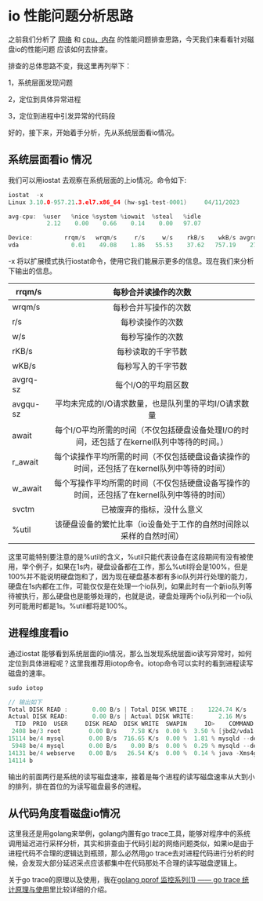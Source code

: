 # io 性能问题分析思路

之前我们分析了 [网络](https://github.com/HobbyBear/performance-analyze/blob/main/Performance%2520Troubleshooting%2520Basics/%25E7%25BD%2591%25E7%25BB%259C%25E9%2597%25AE%25E9%25A2%2598%25E6%258E%2592%25E6%259F%25A5%25E6%2589%258B%25E6%25AE%25B5.md) 和 [cpu，内存](https://github.com/HobbyBear/performance-analyze/blob/main/Performance%2520Troubleshooting%2520Basics/cpu%25E5%2592%258C%25E5%2586%2585%25E5%25AD%2598%25E7%259A%2584%25E6%2580%25A7%25E8%2583%25BD%25E9%2597%25AE%25E9%25A2%2598%2520%25E5%2588%2586%25E6%259E%2590%25E6%2580%259D%25E8%25B7%25AF.md) 的性能问题排查思路，今天我们来看看针对磁盘io的性能问题 应该如何去排查。

排查的总体思路不变，我这里再列举下：

1，系统层面发现问题

2，定位到具体异常进程

3，定位到进程中引发异常的代码段


好的，接下来，开始着手分析，先从系统层面看io情况。

## 系统层面看io 情况

我们可以用iostat 去观察在系统层面的上io情况。命令如下:

```go
iostat  -x 
Linux 3.10.0-957.21.3.el7.x86_64 (hw-sg1-test-0001)     04/11/2023      _x86_64_        (12 CPU)

avg-cpu:  %user   %nice %system %iowait  %steal   %idle
           2.12    0.00    0.66    0.14    0.00   97.07

Device:         rrqm/s   wrqm/s     r/s     w/s    rkB/s    wkB/s avgrq-sz avgqu-sz   await r_await w_await  svctm  %util
vda               0.01    49.08    1.86   55.53    37.62   757.19    27.70     0.07    1.66   26.38    0.83   0.29   1.65

```

-x 将以扩展模式执行iostat命令，使用它我们能展示更多的信息。现在我们来分析下输出的信息。



| rrqm/s      | 每秒合并读操作的次数                                                                    |
|-------------|:---------------------------------------------------------------------------------------:|
| wrqm/s      | 每秒合并写操作的次数                                                                    |
| r/s         | 每秒读操作的次数                                                                        |
| w/s         | 每秒写操作的次数                                                                        |
| rKB/s       | 每秒读取的千字节数                                                                      |
| wKB/s       | 每秒写入的千字节数                                                                      |
| avgrq-sz    | 每个I/O的平均扇区数                                                                     |
| avgqu-sz    | 平均未完成的I/O请求数量，也是队列里的平均I/O请求数量                                     |
| await       | 每个I/O平均所需的时间（不仅包括硬盘设备处理I/O的时间，还包括了在kernel队列中等待的时间。）  |
| r_await     | 每个读操作平均所需的时间（不仅包括硬盘设备读操作的时间，还包括了在kernel队列中等待的时间） |
| w_await     | 每个写操作平均所需的时间（不仅包括硬盘设备写操作的时间，还包括了在kernel队列中等待的时间） |
| svctm       | 已被废弃的指标，没什么意义                                                               |
| %util       | 该硬盘设备的繁忙比率（io设备处于工作的自然时间除以采样的自然时间）                        |

这里可能特别要注意的是%util的含义，%util只能代表设备在这段期间有没有被使用，举个例子，如果在1s内，硬盘设备都在工作，那么%util将会是100%，但是100%并不能说明硬盘饱和了，因为现在硬盘基本都有多io队列并行处理的能力，硬盘在1s内都在工作，可能仅仅是在处理一个io队列，如果此时有一个新io队列等待被执行，那么硬盘也是能够处理的，也就是说，硬盘处理两个io队列和一个io队列可能用时都是1s。%util都将是100%。


## 进程维度看io

通过iostat 能够看到系统层面的io情况，那么当发现系统层面io读写异常时，如何定位到具体进程呢？这里我推荐用iotop命令。iotop命令可以实时的看到进程读写磁盘的速率。

```go
sudo iotop 

// 输出如下
Total DISK READ :       0.00 B/s | Total DISK WRITE :    1224.74 K/s
Actual DISK READ:       0.00 B/s | Actual DISK WRITE:       2.16 M/s
  TID  PRIO  USER     DISK READ  DISK WRITE  SWAPIN     IO>    COMMAND                                                         
 2408 be/3 root        0.00 B/s    7.58 K/s  0.00 %  3.50 % [jbd2/vda1-8]
15114 be/4 mysql       0.00 B/s  716.65 K/s  0.00 %  1.81 % mysqld --defaults-file=/home/mysq~=/home/mysql/data/base/mysql/3306
 5948 be/4 mysql       0.00 B/s    0.00 B/s  0.00 %  0.29 % mysqld --defaults-file=/home/mysq~=/home/mysql/data/base/mysql/3306
14131 be/4 webserve    0.00 B/s   26.54 K/s  0.00 %  0.14 % java -Xms4g -Xmx4g -XX:+UseG1GC -~lasticsearch -d [elasticsearch[t]
14114 b
```

输出的前面两行是系统的读写磁盘速率，接着是每个进程的读写磁盘速率从大到小的排列，排在首位的为读写磁盘最多的进程。

## 从代码角度看磁盘io情况

这里我还是用golang来举例，golang内置有go trace工具，能够对程序中的系统调用延迟进行采样分析，其实和排查由于代码引起的网络问题类似，如果io是由于进程代码不合理的逻辑达到瓶颈，那么必然用go trace去对进程代码进行分析的时候，会发现大部分延迟采点应该都集中在代码那处不合理的读写磁盘逻辑上。

关于go trace的原理以及使用，我在[golang pprof 监控系列(1) —— go trace 统计原理与使用]( https://github.com/HobbyBear/performance-analyze/blob/de48368f6fbbc1a9de7f98ab710d3482447f13ce/golang%20pprof%20tools/golang%20pprof%20%E7%9B%91%E6%8E%A7%E7%B3%BB%E5%88%97(1)%20%E2%80%94%E2%80%94%20go%20trace%20%E7%BB%9F%E8%AE%A1%E5%8E%9F%E7%90%86%E4%B8%8E%E4%BD%BF%E7%94%A8.md )里比较详细的介绍。



